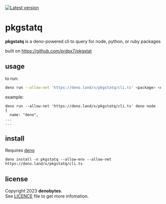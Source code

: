 
[![Latest version](https://deno.land/badge/pkgstatq/version)](https://deno.land/x/pkgstatq)

# pkgstatq

**pkgstatq** is a deno-powered cli to query for node, python, or ruby packages

built on https://github.com/prdpx7/pkgstat

## usage

to run:

```sh
deno run --allow-net 'https://deno.land/x/pkgstatq/cli.ts' <package> <nonode|python|ruby>
```

example:

```
deno run --allow-net 'https://deno.land/x/pkgstatq/cli.ts' deno node
{
  name: "deno",
...
...
```

## install

Requires [deno](https://deno.land/manual@v1.33.2/getting_started/installation)

```
deno install -n pkgstatq --allow-env --allow-net https://deno.land/x/pkgstatq/cli.ts
```

## license

Copyright 2023 **denobytes**.\
See [LICENCE](LICENSE) file to get more infomation.

